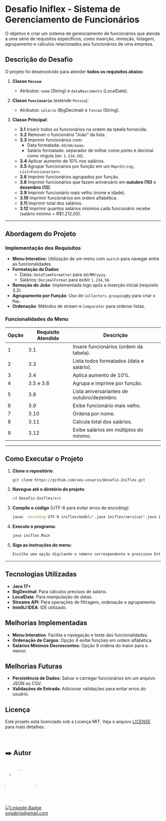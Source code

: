 # Desafio Iniflex - Sistema de Gerenciamento de Funcionários

O objetivo é criar um sistema de gerenciamento de funcionários que atenda a uma série de requisitos específicos, como inserção, remoção, listagem, agrupamento e cálculos relacionados aos funcionários de uma empresa.

## Descrição do Desafio

O projeto foi desenvolvido para atender **todos os requisitos abaixo**:

1. **Classe `Pessoa`**:
   - Atributos: `nome` (String) e `dataNascimento` (LocalDate).

2. **Classe `Funcionario`** (estende `Pessoa`):
   - Atributos: `salario` (BigDecimal) e `funcao` (String).

3. **Classe Principal**:
   - **3.1** Inserir todos os funcionários na ordem da tabela fornecida.
   - **3.2** Remover o funcionário "João" da lista.
   - **3.3** Imprimir funcionários com:
      - Data formatada: `dd/mm/aaaa`.
      - Salário formatado: separador de milhar como ponto e decimal como vírgula (ex: `1.234,56`).
   - **3.4** Aplicar aumento de 10% nos salários.
   - **3.5** Agrupar funcionários por função em um `Map<String, List<Funcionario>>`.
   - **3.6** Imprimir funcionários agrupados por função.
   - **3.8** Imprimir funcionários que fazem aniversário em **outubro (10)** e **dezembro (12)**.
   - **3.9** Imprimir funcionário mais velho (nome e idade).
   - **3.10** Imprimir funcionários em ordem alfabética.
   - **3.11** Imprimir total dos salários.
   - **3.12** Imprimir quantos salários mínimos cada funcionário recebe (salário mínimo = R$1.212,00).

---

## Abordagem do Projeto

### Implementação dos Requisitos
- **Menu Interativo**: Utilização de um menu com `switch` para navegar entre as funcionalidades.
- **Formatação de Dados**:
   - Datas: `DateTimeFormatter` para `dd/MM/yyyy`.
   - Salários: `DecimalFormat` para exibir `1.234,56`.
- **Remoção do João**: Implementada logo após a inserção inicial (requisito 3.2).
- **Agrupamento por Função**: Uso de `Collectors.groupingBy` para criar o `Map`.
- **Ordenação**: Métodos de stream e `Comparator` para ordenar listas.

### Funcionalidades do Menu
| Opção | Requisito Atendido | Descrição |
|-------|--------------------|-----------|
| 1     | 3.1                | Insere funcionários (ordem da tabela). |
| 2     | 3.3                | Lista todos formatados (data e salário). |
| 3     | 3.4                | Aplica aumento de 10%. |
| 4     | 3.5 e 3.6          | Agrupa e imprime por função. |
| 5     | 3.8                | Lista aniversariantes de outubro/dezembro. |
| 6     | 3.9                | Exibe funcionário mais velho. |
| 7     | 3.10               | Ordena por nome. |
| 8     | 3.11               | Calcula total dos salários. |
| 9     | 3.12               | Exibe salários em múltiplos do mínimo. |

---
## Como Executar o Projeto

1. **Clone o repositório**:
   ```bash
   git clone https://github.com/seu-usuario/Desafio-Iniflex.git
   ```
2. **Navegue até o diretório do projeto**:
   ```bash
   cd Desafio-Iniflex/src
   ```
3. **Compile o código** (UTF-8 para evitar erros de encoding):
   ```bash
   javac -encoding UTF-8 iniflex/model/*.java iniflex/service/*.java iniflex/Main.java
   ``` 
4. **Execute o programa**:
   ```bash
   java iniflex.Main
   ```
5. **Siga as instruções do menu**:
   ```bash
   Escolha uma opção digitando o número correspondente e pressione Enter
   ```
---

## Tecnologias Utilizadas

- **Java 17+**
- **BigDecimal**: Para cálculos precisos de salário.
- **LocalDate**: Para manipulação de datas.
- **Streams API**: Para operações de filtragem, ordenação e agrupamento.
- **IntelliJ IDEA**: IDE utilizado.

## Melhorias Implementadas

- **Menu Interativo**: Facilita a navegação e teste das funcionalidades.
- **Ordenação de Cargos**: Opção 4 exibe funções em ordem alfabética.
- **Salários Mínimos Decrescentes**: Opção 9 ordena do maior para o menor.

## Melhorias Futuras

- **Persistência de Dados**: Salvar e carregar funcionários em um arquivo JSON ou CSV.
- **Validações de Entrada**: Adicionar validações para evitar erros do usuário.

## Licença

Este projeto está licenciado sob a Licença MIT. Veja o arquivo [LICENSE](LICENSE) para mais detalhes.

<br>

## ✒️ Autor

<br>

<a href="https://github.com/gabriel61">
<img style="border-radius: 50%;" src="https://avatars.githubusercontent.com/gabriel61" width="100px;" alt="">
</a>

[![Linkedin Badge](https://img.shields.io/badge/-GabrielOliveira-blue?style=flat-square&logo=Linkedin&logoColor=white&link=https://www.linkedin.com/in/sogabris/)](https://www.linkedin.com/in/sogabris/)
<br>
sogabris@gmail.com
<br>